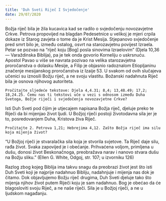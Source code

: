 ```yaml
---
title: 'Duh Sveti Riječ I Svjedočenje'
date: 29/07/2020
---
```


Božja riječ bila je žila kucavica kad se radilo o svjedočenju novozavjetne Crkve. Petrova propovijed na blagdan Pedesetnice u velikoj je mjeri crpila dokaze iz Starog zavjeta o tome da je Krist Mesija. Stjepanovo svjedočenje pred smrt bilo je, između ostalog, osvrt na starozavjetnu povijest Izraela. Petar se pozvao na “riječ koju [Bog] posla sinovima Izraelovim” (Djela 10,36 — Varaždinska Biblija), pa je tek onda govorio Korneliju o uskrsnuću. Apostol Pavao u više se navrata pozivao na velika starozavjetna proročanstva o dolasku Mesije, a Filip je objasnio radoznalom Etiopljaninu značenje mesijanskog proročanstva iz Izaije 53. U svakom od ovih slučajeva učenici su iznosili Božju riječ, a ne svoju vlastitu. Božanski nadahnuta Riječ bila je osnova njihovog autoriteta.

`Pročitajte sljedeće tekstove: Djela 4,4.31; 8,4; 13,48.49; 17,2; 18,24.25. Čemu nas ti tekstovi uče u vezi s odnosom između Duha Svetoga, Božje riječi i svjedočenja novozavjetne Crkve?`

Isti Duh Sveti pod čijim je utjecajem napisana Božja riječ, djeluje preko te Riječi da bi mijenjao život ljudi. U Božjoj riječi postoji životodavna sila jer je to, posredovanjem Duha, Kristova živa Riječ.

`Pročitajte 2. Petrova 1,21; Hebrejima 4,12. Zašto Božja riječ ima silu koja mijenja život?`

“U Božjoj riječi je stvaralačka sila koja je stvorila svjetove. Ta Riječ daje silu, rađa život. Svaka zapovijed je i obećanje. Prihvaćena voljom, primljena u dušu, donosi život Beskonačnoga, preobražava narav i nanovo stvara dušu na Božju sliku.” (Ellen G. White, Odgoj, str. 107; u izvorniku 126)

Razlog zbog kojeg Biblija ima takvu snagu da preobrazi život jest što isti Duh Sveti koji je najprije nadahnuo Bibliju, nadahnjuje i mijenja nas dok je čitamo. Dok objavljujemo Božju riječ drugima, Duh Sveti djeluje tako što mijenja njihov život putem Riječi koju je sam nadahnuo. Bog je obećao da će blagosloviti svoju Riječ, a ne naše riječi. Sila je u Božjoj riječi, a ne u ljudskom nagađanju.